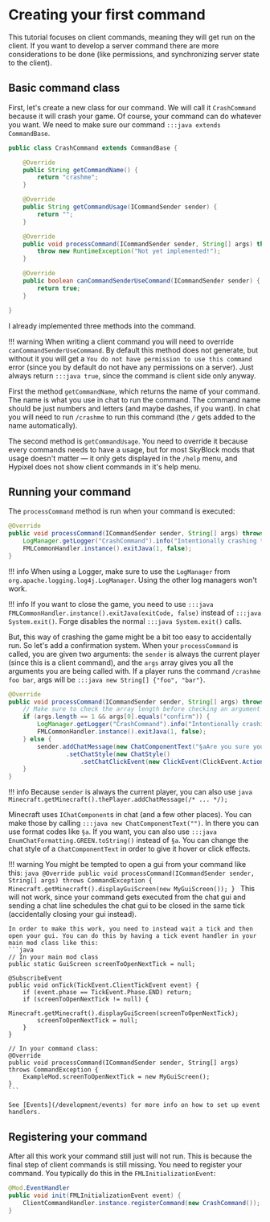 # Creating your first command

This tutorial focuses on client commands, meaning they will get run on the client. If you want to develop a server command there are more considerations to be done (like permissions, and synchronizing server state to the client).

## Basic command class

First, let's create a new class for our command. We will call it `CrashCommand` because it will crash your game. Of course, your command can do whatever you want. We need to make sure our command `:::java extends CommandBase`.

```java
public class CrashCommand extends CommandBase {

    @Override
    public String getCommandName() {
        return "crashme";
    }

    @Override
    public String getCommandUsage(ICommandSender sender) {
        return "";
    }

    @Override
    public void processCommand(ICommandSender sender, String[] args) throws CommandException {
        throw new RuntimeException("Not yet implemented!");
    }

    @Override
    public boolean canCommandSenderUseCommand(ICommandSender sender) {
        return true;
    }

}
```

I already implemented three methods into the command.

!!! warning
    When writing a client command you will need to override `canCommandSenderUseCommand`. By default this method does not generate, but without it you will get a `You do not have permission to use this command` error (since you by default do not have any permissions on a server). Just always return `:::java true`, since the command is client side only anyway.


First the method `getCommandName`, which returns the name of your command. The name is what you use in chat to run the command. The command name should be just numbers and letters (and maybe dashes, if you want). In chat you will need to run `/crashme` to run this command (the `/` gets added to the name automatically).

The second method is `getCommandUsage`. You need to override it because every commands needs to have a usage, but for most SkyBlock mods that usage doesn't matter — it only gets displayed in the `/help` menu, and Hypixel does not show client commands in it's help menu.

## Running your command

The `processCommand` method is run when your command is executed:


```java
@Override
public void processCommand(ICommandSender sender, String[] args) throws CommandException {
    LogManager.getLogger("CrashCommand").info("Intentionally crashing the Game!");
    FMLCommonHandler.instance().exitJava(1, false);
}
```

!!! info
    When using a Logger, make sure to use the `LogManager` from `org.apache.logging.log4j.LogManager`. Using the other log managers won't work.

!!! info
    If you want to close the game, you need to use `:::java FMLCommonHandler.instance().exitJava(exitCode, false)` instead of `:::java System.exit()`. Forge disables the normal `:::java System.exit()` calls.

But, this way of crashing the game might be a bit too easy to accidentally run. So let's add a confirmation system. When your `processCommand` is called, you are given two arguments: the `sender` is always the current player (since this is a client command), and the `args` array gives you all the arguments you are being called with. If a player runs the command `/crashme foo bar`, args will be `:::java new String[] {"foo", "bar"}`.

```java
@Override
public void processCommand(ICommandSender sender, String[] args) throws CommandException {
    // Make sure to check the array length before checking an argument
    if (args.length == 1 && args[0].equals("confirm")) {
        LogManager.getLogger("CrashCommand").info("Intentionally crashing the Game!");
        FMLCommonHandler.instance().exitJava(1, false);
    } else {
        sender.addChatMessage(new ChatComponentText("§aAre you sure you want to crash the game? Click to confirm!")
                .setChatStyle(new ChatStyle()
                    .setChatClickEvent(new ClickEvent(ClickEvent.Action.RUN_COMMAND, "/crashme confirm"))));
    }
}
```

!!! info
    Because `sender` is always the current player, you can also use
    ```java
    Minecraft.getMinecraft().thePlayer.addChatMessage(/* ... */);
    ```

Minecraft uses `IChatComponent`s in chat (and a few other places). You can make those by calling `:::java new ChatComponentText("")`. In there you can use format codes like `§a`. If you want, you can also use `:::java EnumChatFormatting.GREEN.toString()` instead of `§a`. You can change the chat style of a `ChatComponentText` in order to give it hover or click effects.


!!! warning
    You might be tempted to open a gui from your command like this:
    ```java
    @Override
    public void processCommand(ICommandSender sender, String[] args) throws CommandException {
        Minecraft.getMinecraft().displayGuiScreen(new MyGuiScreen());
    }
    ```
    This will not work, since your command gets executed from the chat gui and sending a chat line schedules the chat gui to be closed in the same tick (accidentally closing your gui instead).
    
    In order to make this work, you need to instead wait a tick and then open your gui. You can do this by having a tick event handler in your main mod class like this: 
    ```java
    // In your main mod class
    public static GuiScreen screenToOpenNextTick = null;

    @SubscribeEvent
    public void onTick(TickEvent.ClientTickEvent event) {
        if (event.phase == TickEvent.Phase.END) return;
        if (screenToOpenNextTick != null) {
            Minecraft.getMinecraft().displayGuiScreen(screenToOpenNextTick);
            screenToOpenNextTick = null;
        }
    }

    // In your command class:
    @Override
    public void processCommand(ICommandSender sender, String[] args) throws CommandException {
        ExampleMod.screenToOpenNextTick = new MyGuiScreen();
    }
    ```

    See [Events](/development/events) for more info on how to set up event handlers.

## Registering your command

After all this work your command still just will not run. This is because the final step of client commands is still missing. You need to register your command. You typically do this in the `FMLInitializationEvent`:


```java
@Mod.EventHandler
public void init(FMLInitializationEvent event) {
    ClientCommandHandler.instance.registerCommand(new CrashCommand());
}
```




